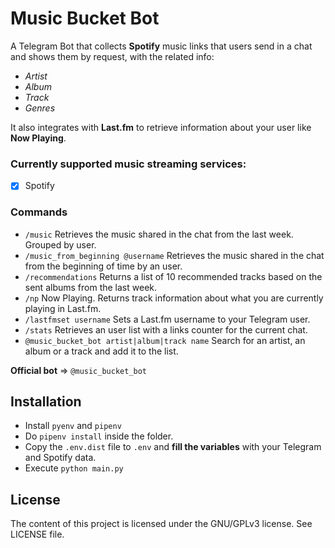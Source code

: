 # Music Bucket Bot

A Telegram Bot that collects **Spotify** music links that users send in a chat and shows them by request, 
with the related info:
- *Artist*
- *Album*
- *Track*
- *Genres*

It also integrates with **Last.fm** to retrieve information about your user like **Now Playing**.

### Currently supported music streaming services:
- [x] Spotify

### Commands
- ```/music``` Retrieves the music shared in the chat from the last week. Grouped by user.
- ```/music_from_beginning @username``` Retrieves the music shared in the chat from the beginning of time by an user.
- ```/recommendations``` Returns a list of 10 recommended tracks based on the sent albums from the last week.
- ```/np``` Now Playing. Returns track information about what you are currently playing in Last.fm.
- ```/lastfmset username``` Sets a Last.fm username to your Telegram user.
- ```/stats``` Retrieves an user list with a links counter for the current chat.
- ```@music_bucket_bot artist|album|track name``` Search for an artist, an album or a track and add it to the list.


**Official bot** => ```@music_bucket_bot```

## Installation
- Install ```pyenv``` and ```pipenv```
- Do ```pipenv install``` inside the folder.
- Copy the ```.env.dist``` file to ```.env``` and **fill the variables** with your Telegram and Spotify data.
- Execute ```python main.py```

## License
The content of this project is licensed under the GNU/GPLv3 license. See LICENSE file.
